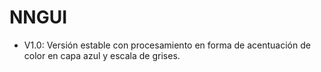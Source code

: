 # NNGUI

* V1.0: Versión estable con procesamiento en forma de acentuación de color en capa azul y escala de grises.
